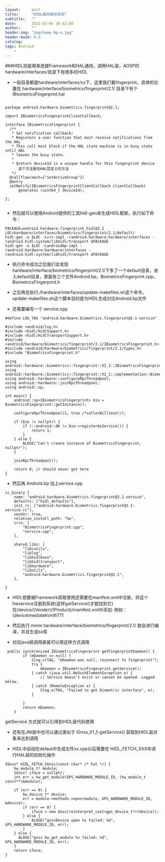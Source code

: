 ```yaml
---
layout:     post
title:      "HIDL服务编写实现"
subtitle:   ""
date:       2022-03-04 16:42:00
author:     ""
header-img: "img/home-bg-o.jpg"
header-mask: 0.3
catalog:
tags: Android
    -
---
```

###HIDL则是用来连接Framework和HAL通信，调用HAL层，AOSP的hardware/interfaces/目录下有很多的HIDL

- 一般目录都是hardware/interfaces/xx下，这里我们看fingerprint，具体的位置在 hardware/interface/biometrics/fingerprint/2.1/  目录下有个 IBiometricsFingerprint.hal

```

package android.hardware.biometrics.fingerprint@2.1;

import IBiometricsFingerprintClientCallback;

interface IBiometricsFingerprint {
  /**
   * Set notification callback:
   * Registers a user function that must receive notifications from the HAL
   * This call must block if the HAL state machine is in busy state until HAL
   * leaves the busy state.
   *
   * @return deviceId is a unique handle for this fingerprint device
      这个方法是在HAL层定义的方法
   */
  @callflow(next={"setActiveGroup"})
  @entry
  setNotify(IBiometricsFingerprintClientCallback clientCallback)
      generates (uint64_t deviceId);
 
};


```


- 然后就可以使用Android提供的工具hidl-gen来生成HIDL框架，执行如下命令：

 ```
 PACKAGE=android.hardware.fingerprint_hidl@2.1
 LOC=hardware/interfaces/biometrics/fingerprint/2.1/default/
 hidl-gen -o $LOC -Lc++-impl -randroid.hardware:hardware/interfaces -randroid.hidl:system/libhidl/transport $PACKAGE
 hidl-gen -o $LOC -Landroidbp-impl -randroid.hardware:hardware/interfaces -randroid.hidl:system/libhidl/transport $PACKAGE
```

- 执行命令成功之后我们会发现hardware/interface/biometrics/fingerprint/2.1/下多了一个default目录，进入default目录，里面有三个文件Android.bp，BiometricsFingerprint.cpp，BiometricsFingerprint.h


- 之后再在执行./hardware/interfaces/update-makefiles.sh这个命令，update-makefiles.sh这个脚本目的是为HIDL生成对应Android.bp文件


- 还需要编写一个 service.cpp

```
#define LOG_TAG "android.hardware.biometrics.fingerprint@2.1-service"

#include <android/log.h>
#include <hidl/HidlSupport.h>
#include <hidl/HidlTransportSupport.h>
#include <android/hardware/biometrics/fingerprint/2.1/IBiometricsFingerprint.h>
#include <android/hardware/biometrics/fingerprint/2.1/types.h>
#include "BiometricsFingerprint.h"

using android::hardware::biometrics::fingerprint::V2_1::IBiometricsFingerprint;
using android::hardware::biometrics::fingerprint::V2_1::implementation::BiometricsFingerprint;
using android::hardware::configureRpcThreadpool;
using android::hardware::joinRpcThreadpool;
using android::sp;

int main() {
    android::sp<IBiometricsFingerprint> bio = BiometricsFingerprint::getInstance();

    configureRpcThreadpool(1, true /*callerWillJoin*/);

    if (bio != nullptr) {
        if (::android::OK != bio->registerAsService()) {
            return 1;
        }
    } else {
        ALOGE("Can't create instance of BiometricsFingerprint, nullptr");
    }

    joinRpcThreadpool();

    return 0; // should never get here
}
```

- 然后再 Android.bp 加上service.cpp


```
cc_binary {
    name: "android.hardware.biometrics.fingerprint@2.1-service",
    defaults: ["hidl_defaults"],
    init_rc: ["android.hardware.biometrics.fingerprint@2.1-service.rc"],
    vendor: true,
    relative_install_path: "hw",
    srcs: [
        "BiometricsFingerprint.cpp",
        "service.cpp",
    ],

    shared_libs: [
        "libcutils",
        "liblog",
        "libhidlbase",
        "libhidltransport",
        "libhardware",
        "libutils",
        "android.hardware.biometrics.fingerprint@2.1",
    ],

}
```

- HIDL想要被Framework获取使用还需要在manifest.xml中注册，将这个hwservice注册到系统(这样getService()才能找到它) 在/device/$(Vender)/$(Product)/manifest.xml中添加: 例如： \device\mediatek\mt6771


- 然后执行 mmm hardware/interface/biometrics/fingerprint/2.1/ 就会进行编译，并且生成so库


- 对应java层调用直接可以用这样方式调用


```
 public synchronized IBiometricsFingerprint getFingerprintDaemon() {
        if (mDaemon == null) {
            Slog.v(TAG, "mDaemon was null, reconnect to fingerprint");
            try {
                mDaemon = IBiometricsFingerprint.getService();
            } catch (java.util.NoSuchElementException e) {
                // Service doesn't exist or cannot be opened. Logged below.
            } catch (RemoteException e) {
                Slog.e(TAG, "Failed to get biometric interface", e);
            }
         
        }
        return mDaemon;
    }
```
getService 方式就可以引用到HIDL层代码使用




- 还有在JNI层中也可以通过类似于 IGnss_V1_1::getService() 获取到HIDL层对象来达到调用



- HIDL中自动在defaut中生成文件xx.cpp以后需要在 HIDL_FETCH_XXX中进行HAL层的初始化操作


```
IGnss* HIDL_FETCH_IGnss(const char* /* hal */) {
    hw_module_t* module;
    IGnss* iface = nullptr;
    int err = hw_get_module(GPS_HARDWARE_MODULE_ID, (hw_module_t const**)&module);

    if (err == 0) {
        hw_device_t* device;
        err = module->methods->open(module, GPS_HARDWARE_MODULE_ID, &device);
        if (err == 0) {
            iface = new Gnss(reinterpret_cast<gps_device_t*>(device));
        } else {
            ALOGE("gnssDevice open %s failed: %d", GPS_HARDWARE_MODULE_ID, err);
        }
    } else {
      ALOGE("gnss hw_get_module %s failed: %d", GPS_HARDWARE_MODULE_ID, err);
    }
    return iface;
}

```

















